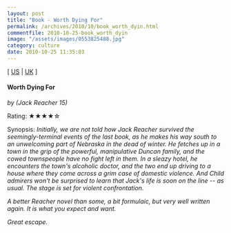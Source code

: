```yaml
---
layout: post
title: "Book - Worth Dying For"
permalink: /archives/2010/10/book_worth_dyin.html
commentfile: 2010-10-25-book_worth_dyin
image: "/assets/images/0553825488.jpg"
category: culture
date: 2010-10-25 11:35:03
---
```


\[ [US](http://www.amazon.com/o/asin/0553825488) | [UK](http://www.amazon.co.uk/o/asin/0553825488) \]

#### Worth Dying For

<em>by (Jack Reacher 15)</em>

Rating: ★★★★☆

<div class="book_synopsis" markdown="1">
Synopsis: <em>Initially, we are not told how Jack Reacher survived the seemingly-terminal events of the last book, as he makes his way south to an unwelcoming part of Nebraska in the dead of winter. He fetches up in a town in the grip of the powerful, manipulative Duncan family, and the cowed townspeople have no fight left in them. In a sleazy hotel, he encounters the town's alcoholic doctor, and the two end up driving to a house where they come across a grim case of domestic violence. And Child admirers won't be surprised to learn that Jack's life is soon on the line -- as usual. The stage is set for violent confrontation.
</div>

A better Reacher novel than some, a bit formulaic, but very well written again. It is what you expect and want.

Great escape.

